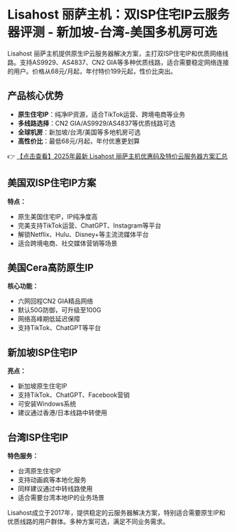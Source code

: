 # Lisahost 丽萨主机：双ISP住宅IP云服务器评测 - 新加坡-台湾-美国多机房可选

Lisahost 丽萨主机提供原生IP云服务器解决方案，主打双ISP住宅IP和优质网络线路。支持AS9929、AS4837、CN2 GIA等多种优质线路，适合需要稳定网络连接的用户。价格从68元/月起，年付特价199元起，性价比突出。

## 产品核心优势

- **原生住宅IP**：纯净IP资源，适合TikTok运营、跨境电商等业务
- **多线路选择**：CN2 GIA/AS9929/AS4837等优质线路可选
- **全球机房**：新加坡/台湾/美国等多地机房可选
- **高性价比**：最低68元/月起，年付优惠更划算

👉 [【点击查看】2025年最新 Lisahost 丽萨主机优惠码及特价云服务器方案汇总](https://bit.ly/lisazhuji)

## 美国双ISP住宅IP方案

**特点：**
- 原生美国住宅IP，IP纯净度高
- 完美支持TikTok运营、ChatGPT、Instagram等平台
- 解锁Netflix、Hulu、Disney+等主流流媒体平台
- 适合跨境电商、社交媒体营销等场景

## 美国Cera高防原生IP

**核心功能：**
- 六网回程CN2 GIA精品网络
- 默认50G防御，可升级至100G
- 网络高峰期低延迟保障
- 支持TikTok、ChatGPT等平台

## 新加坡ISP住宅IP

**亮点：**
- 新加坡原生住宅IP
- 支持TikTok、ChatGPT、Facebook营销
- 可安装Windows系统
- 建议通过香港/日本线路中转使用

## 台湾ISP住宅IP

**特色服务：**
- 台湾原生住宅IP
- 支持动画疯等本地化服务
- 同样建议通过中转线路使用
- 适合需要台湾本地IP的业务场景

Lisahost成立于2017年，提供稳定的云服务器解决方案，特别适合需要原生IP和优质线路的用户群体。多种方案可选，满足不同业务需求。